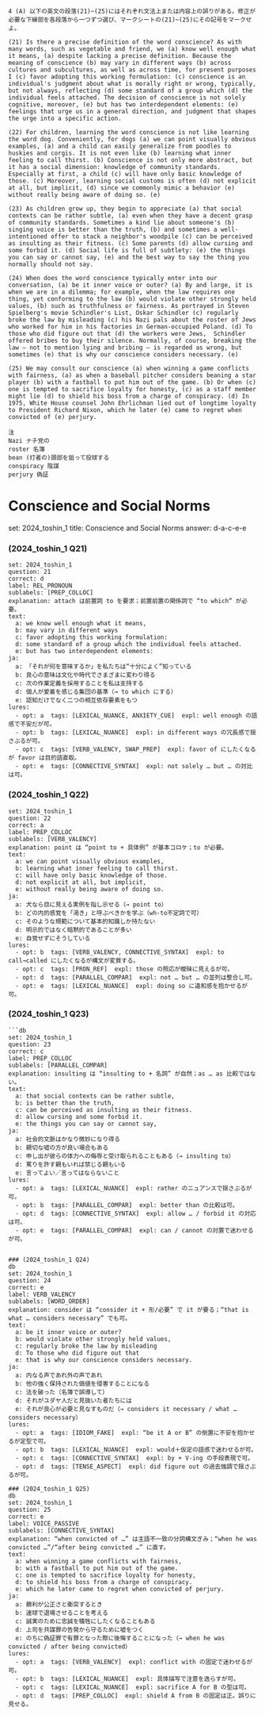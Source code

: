 ```
4 (A) 以下の英文の段落(21)~(25)にはそれぞれ文法上または内容上の誤りがある。修正が必要な下線部を各段落から一つずつ選び、マークシートの(21)~(25)にその記号をマークせよ。

(21) Is there a precise definition of the word conscience? As with many words, such as vegetable and friend, we (a) know well enough what it means, (a) despite lacking a precise definition. Because the meaning of conscience (b) may vary in different ways (b) across cultures and subcultures, as well as across time, for present purposes I (c) favor adopting this working formulation: (c) conscience is an individual's judgment about what is morally right or wrong, typically, but not always, reflecting (d) some standard of a group which (d) the individual feels attached. The decision of conscience is not solely cognitive, moreover, (e) but has two interdependent elements: (e) feelings that urge us in a general direction, and judgment that shapes the urge into a specific action.

(22) For children, learning the word conscience is not like learning the word dog. Conveniently, for dogs (a) we can point visually obvious examples, (a) and a child can easily generalize from poodles to huskies and corgis. It is not even like (b) learning what inner feeling to call thirst. (b) Conscience is not only more abstract, but it has a social dimension: knowledge of community standards. Especially at first, a child (c) will have only basic knowledge of those. (c) Moreover, learning social customs is often (d) not explicit at all, but implicit, (d) since we commonly mimic a behavior (e) without really being aware of doing so. (e)

(23) As children grow up, they begin to appreciate (a) that social contexts can be rather subtle, (a) even when they have a decent grasp of community standards. Sometimes a kind lie about someone's (b) singing voice is better than the truth, (b) and sometimes a well-intentioned offer to stack a neighbor's woodpile (c) can be perceived as insulting as their fitness. (c) Some parents (d) allow cursing and some forbid it. (d) Social life is full of subtlety: (e) the things you can say or cannot say, (e) and the best way to say the thing you normally should not say.

(24) When does the word conscience typically enter into our conversation, (a) be it inner voice or outer? (a) By and large, it is when we are in a dilemma; for example, when the law requires one thing, yet conforming to the law (b) would violate other strongly held values, (b) such as truthfulness or fairness. As portrayed in Steven Spielberg's movie Schindler's List, Oskar Schindler (c) regularly broke the law by misleading (c) his Nazi pals about the roster of Jews who worked for him in his factories in German-occupied Poland. (d) To those who did figure out that (d) the workers were Jews,  Schindler offered bribes to buy their silence. Normally, of course, breaking the law — not to mention lying and bribing — is regarded as wrong, but sometimes (e) that is why our conscience considers necessary. (e)

(25) We may consult our conscience (a) when winning a game conflicts with fairness, (a) as when a baseball pitcher considers beaning a star player (b) with a fastball to put him out of the game. (b) Or when (c) one is tempted to sacrifice loyalty for honesty, (c) as a staff member might lie (d) to shield his boss from a charge of conspiracy. (d) In 1975, White House counsel John Ehrlichman lied out of longtime loyalty to President Richard Nixon, which he later (e) came to regret when convicted of (e) perjury. 

注
Nazi ナチ党の
roster 名簿
bean (打者の)頭部を狙って投球する
conspiracy 陰謀
perjury 偽証
```

# Conscience and Social Norms
set: 2024_toshin_1
title: Conscience and Social Norms
answer: d-a-c-e-e

### (2024_toshin_1 Q21)
```db
set: 2024_toshin_1
question: 21
correct: d
label: REL_PRONOUN
sublabels: [PREP_COLLOC]
explanation: attach は前置詞 to を要求；前置前置の関係詞で “to which” が必要。
text:
  a: we know well enough what it means,
  b: may vary in different ways
  c: favor adopting this working formulation:
  d: some standard of a group which the individual feels attached.
  e: but has two interdependent elements:
ja:
  a: 「それが何を意味するか」を私たちは“十分によく”知っている
  b: 良心の意味は文化や時代でさまざまに変わり得る
  c: 次の作業定義を採用することを私は支持する
  d: 個人が愛着を感じる集団の基準（→ to which にする）
  e: 認知だけでなく二つの相互依存要素をもつ
lures:
  - opt: a  tags: [LEXICAL_NUANCE, ANXIETY_CUE]  expl: well enough の語感で不安だが可。
  - opt: b  tags: [LEXICAL_NUANCE]  expl: in different ways の冗長感で揺さぶるが可。
  - opt: c  tags: [VERB_VALENCY, SWAP_PREP]  expl: favor of にしたくなるが favor は目的語直取。
  - opt: e  tags: [CONNECTIVE_SYNTAX]  expl: not solely … but … の対比は可。
 ```

### (2024_toshin_1 Q22)
```db
set: 2024_toshin_1
question: 22
correct: a
label: PREP_COLLOC
sublabels: [VERB_VALENCY]
explanation: point は “point to + 具体例” が基本コロケ；to が必要。
text:
  a: we can point visually obvious examples,
  b: learning what inner feeling to call thirst.
  c: will have only basic knowledge of those.
  d: not explicit at all, but implicit,
  e: without really being aware of doing so.
ja:
  a: 犬なら目に見える実例を指し示せる（→ point to）
  b: どの内的感覚を「渇き」と呼ぶべきかを学ぶ（wh-to不定詞で可）
  c: そのような規範について基本的知識しか持たない
  d: 明示的ではなく暗黙的であることが多い
  e: 自覚せずにそうしている
lures:
  - opt: b  tags: [VERB_VALENCY, CONNECTIVE_SYNTAX]  expl: to call→called にしたくなるが構文が変質する。
  - opt: c  tags: [PRON_REF]  expl: those の照応が曖昧に見えるが可。
  - opt: d  tags: [PARALLEL_COMPAR]  expl: not … but … の並列は整合し可。
  - opt: e  tags: [LEXICAL_NUANCE]  expl: doing so に違和感を抱かせるが可。

```
### (2024_toshin_1 Q23)
```
```db
set: 2024_toshin_1
question: 23
correct: c
label: PREP_COLLOC
sublabels: [PARALLEL_COMPAR]
explanation: insulting は “insulting to + 名詞” が自然；as … as 比較ではない。
text:
  a: that social contexts can be rather subtle,
  b: is better than the truth,
  c: can be perceived as insulting as their fitness.
  d: allow cursing and some forbid it.
  e: the things you can say or cannot say,
ja:
  a: 社会的文脈はかなり微妙になり得る
  b: 親切な嘘の方が良い場合もある
  c: 申し出が彼らの体力への侮辱と受け取られることもある（→ insulting to）
  d: 罵りを許す親もいれば禁じる親もいる
  e: 言ってよい／言ってはならないこと
lures:
  - opt: a  tags: [LEXICAL_NUANCE]  expl: rather のニュアンスで揺さぶるが可。
  - opt: b  tags: [PARALLEL_COMPAR]  expl: better than の比較は可。
  - opt: d  tags: [CONNECTIVE_SYNTAX]  expl: allow … / forbid it の対応は可。
  - opt: e  tags: [PARALLEL_COMPAR]  expl: can / cannot の対置で迷わせるが可。
    

### (2024_toshin_1 Q24)
db
set: 2024_toshin_1
question: 24
correct: e
label: VERB_VALENCY
sublabels: [WORD_ORDER]
explanation: consider は “consider it + 形/必要” で it が要る；“that is what … considers necessary” でも可。
text:
  a: be it inner voice or outer?
  b: would violate other strongly held values,
  c: regularly broke the law by misleading
  d: To those who did figure out that
  e: that is why our conscience considers necessary.
ja:
  a: 内なる声であれ外の声であれ
  b: 他の強く保持された価値を侵害することになる
  c: 法を破った（名簿で誤導して）
  d: それがユダヤ人だと見抜いた者たちには
  e: それが良心が必要と見なすものだ（→ considers it necessary / what … considers necessary）
lures:
  - opt: a  tags: [IDIOM_FAKE]  expl: “be it A or B” の倒置に不安を抱かせるが定型で可。
  - opt: b  tags: [LEXICAL_NUANCE]  expl: would＋仮定の語感で迷わせるが可。
  - opt: c  tags: [CONNECTIVE_SYNTAX]  expl: by + V-ing の手段表現で可。
  - opt: d  tags: [TENSE_ASPECT]  expl: did figure out の過去強調で揺さぶるが可。

### (2024_toshin_1 Q25)
db
set: 2024_toshin_1
question: 25
correct: e
label: VOICE_PASSIVE
sublabels: [CONNECTIVE_SYNTAX]
explanation: “when convicted of …” は主語不一致の分詞構文ぎみ；“when he was convicted …”/“after being convicted …” に直す。
text:
  a: when winning a game conflicts with fairness,
  b: with a fastball to put him out of the game.
  c: one is tempted to sacrifice loyalty for honesty,
  d: to shield his boss from a charge of conspiracy.
  e: which he later came to regret when convicted of perjury.
ja:
  a: 勝利が公正さと衝突するとき
  b: 速球で退場させることを考える
  c: 誠実のために忠誠を犠牲にしたくなることもある
  d: 上司を共謀罪の告発から守るために嘘をつく
  e: のちに偽証罪で有罪となった際に後悔することになった（→ when he was convicted / after being convicted）
lures:
  - opt: a  tags: [VERB_VALENCY]  expl: conflict with の固定で迷わせるが可。
  - opt: b  tags: [LEXICAL_NUANCE]  expl: 具体描写で注意を逸らすが可。
  - opt: c  tags: [LEXICAL_NUANCE]  expl: sacrifice A for B の型は可。
  - opt: d  tags: [PREP_COLLOC]  expl: shield A from B の固定は正。誤りに見せる。